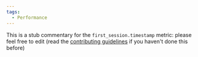 ```yaml
---
tags:
  - Performance
---
```


This is a stub commentary for the `first_session.timestamp` metric: please feel free to edit (read the
[contributing guidelines](https://github.com/mozilla/glean-annotations/blob/main/CONTRIBUTING.md)
if you haven't done this before)
